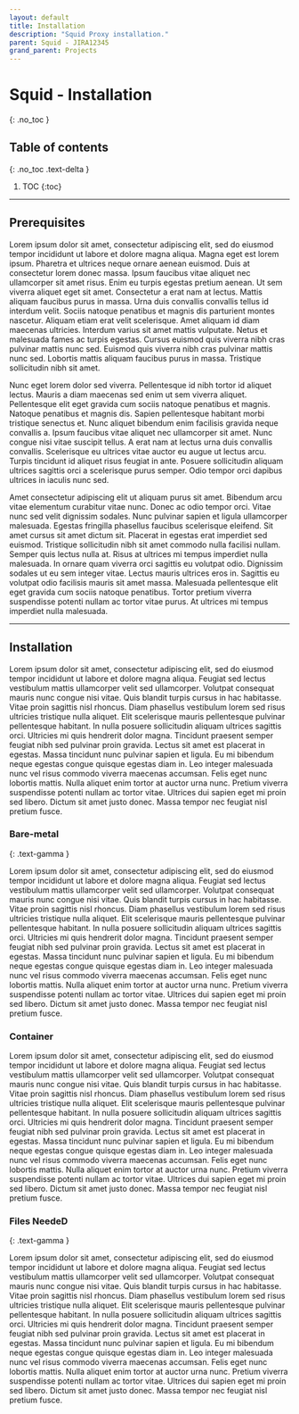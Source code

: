 ```yaml
---
layout: default
title: Installation
description: "Squid Proxy installation."
parent: Squid - JIRA12345
grand_parent: Projects
---
```


# Squid - Installation
{: .no_toc }

## Table of contents
{: .no_toc .text-delta }

1. TOC
{:toc}

---


## Prerequisites

Lorem ipsum dolor sit amet, consectetur adipiscing elit, sed do eiusmod tempor incididunt ut labore et dolore magna aliqua. Magna eget est lorem ipsum. Pharetra et ultrices neque ornare aenean euismod. Duis at consectetur lorem donec massa. Ipsum faucibus vitae aliquet nec ullamcorper sit amet risus. Enim eu turpis egestas pretium aenean. Ut sem viverra aliquet eget sit amet. Consectetur a erat nam at lectus. Mattis aliquam faucibus purus in massa. Urna duis convallis convallis tellus id interdum velit. Sociis natoque penatibus et magnis dis parturient montes nascetur. Aliquam etiam erat velit scelerisque. Amet aliquam id diam maecenas ultricies. Interdum varius sit amet mattis vulputate. Netus et malesuada fames ac turpis egestas. Cursus euismod quis viverra nibh cras pulvinar mattis nunc sed. Euismod quis viverra nibh cras pulvinar mattis nunc sed. Lobortis mattis aliquam faucibus purus in massa. Tristique sollicitudin nibh sit amet.

Nunc eget lorem dolor sed viverra. Pellentesque id nibh tortor id aliquet lectus. Mauris a diam maecenas sed enim ut sem viverra aliquet. Pellentesque elit eget gravida cum sociis natoque penatibus et magnis. Natoque penatibus et magnis dis. Sapien pellentesque habitant morbi tristique senectus et. Nunc aliquet bibendum enim facilisis gravida neque convallis a. Ipsum faucibus vitae aliquet nec ullamcorper sit amet. Nunc congue nisi vitae suscipit tellus. A erat nam at lectus urna duis convallis convallis. Scelerisque eu ultrices vitae auctor eu augue ut lectus arcu. Turpis tincidunt id aliquet risus feugiat in ante. Posuere sollicitudin aliquam ultrices sagittis orci a scelerisque purus semper. Odio tempor orci dapibus ultrices in iaculis nunc sed.

Amet consectetur adipiscing elit ut aliquam purus sit amet. Bibendum arcu vitae elementum curabitur vitae nunc. Donec ac odio tempor orci. Vitae nunc sed velit dignissim sodales. Nunc pulvinar sapien et ligula ullamcorper malesuada. Egestas fringilla phasellus faucibus scelerisque eleifend. Sit amet cursus sit amet dictum sit. Placerat in egestas erat imperdiet sed euismod. Tristique sollicitudin nibh sit amet commodo nulla facilisi nullam. Semper quis lectus nulla at. Risus at ultrices mi tempus imperdiet nulla malesuada. In ornare quam viverra orci sagittis eu volutpat odio. Dignissim sodales ut eu sem integer vitae. Lectus mauris ultrices eros in. Sagittis eu volutpat odio facilisis mauris sit amet massa. Malesuada pellentesque elit eget gravida cum sociis natoque penatibus. Tortor pretium viverra suspendisse potenti nullam ac tortor vitae purus. At ultrices mi tempus imperdiet nulla malesuada.

---

## Installation

Lorem ipsum dolor sit amet, consectetur adipiscing elit, sed do eiusmod tempor incididunt ut labore et dolore magna aliqua. Feugiat sed lectus vestibulum mattis ullamcorper velit sed ullamcorper. Volutpat consequat mauris nunc congue nisi vitae. Quis blandit turpis cursus in hac habitasse. Vitae proin sagittis nisl rhoncus. Diam phasellus vestibulum lorem sed risus ultricies tristique nulla aliquet. Elit scelerisque mauris pellentesque pulvinar pellentesque habitant. In nulla posuere sollicitudin aliquam ultrices sagittis orci. Ultricies mi quis hendrerit dolor magna. Tincidunt praesent semper feugiat nibh sed pulvinar proin gravida. Lectus sit amet est placerat in egestas. Massa tincidunt nunc pulvinar sapien et ligula. Eu mi bibendum neque egestas congue quisque egestas diam in. Leo integer malesuada nunc vel risus commodo viverra maecenas accumsan. Felis eget nunc lobortis mattis. Nulla aliquet enim tortor at auctor urna nunc. Pretium viverra suspendisse potenti nullam ac tortor vitae. Ultrices dui sapien eget mi proin sed libero. Dictum sit amet justo donec. Massa tempor nec feugiat nisl pretium fusce.


### Bare-metal
{: .text-gamma }

Lorem ipsum dolor sit amet, consectetur adipiscing elit, sed do eiusmod tempor incididunt ut labore et dolore magna aliqua. Feugiat sed lectus vestibulum mattis ullamcorper velit sed ullamcorper. Volutpat consequat mauris nunc congue nisi vitae. Quis blandit turpis cursus in hac habitasse. Vitae proin sagittis nisl rhoncus. Diam phasellus vestibulum lorem sed risus ultricies tristique nulla aliquet. Elit scelerisque mauris pellentesque pulvinar pellentesque habitant. In nulla posuere sollicitudin aliquam ultrices sagittis orci. Ultricies mi quis hendrerit dolor magna. Tincidunt praesent semper feugiat nibh sed pulvinar proin gravida. Lectus sit amet est placerat in egestas. Massa tincidunt nunc pulvinar sapien et ligula. Eu mi bibendum neque egestas congue quisque egestas diam in. Leo integer malesuada nunc vel risus commodo viverra maecenas accumsan. Felis eget nunc lobortis mattis. Nulla aliquet enim tortor at auctor urna nunc. Pretium viverra suspendisse potenti nullam ac tortor vitae. Ultrices dui sapien eget mi proin sed libero. Dictum sit amet justo donec. Massa tempor nec feugiat nisl pretium fusce.

### Container

Lorem ipsum dolor sit amet, consectetur adipiscing elit, sed do eiusmod tempor incididunt ut labore et dolore magna aliqua. Feugiat sed lectus vestibulum mattis ullamcorper velit sed ullamcorper. Volutpat consequat mauris nunc congue nisi vitae. Quis blandit turpis cursus in hac habitasse. Vitae proin sagittis nisl rhoncus. Diam phasellus vestibulum lorem sed risus ultricies tristique nulla aliquet. Elit scelerisque mauris pellentesque pulvinar pellentesque habitant. In nulla posuere sollicitudin aliquam ultrices sagittis orci. Ultricies mi quis hendrerit dolor magna. Tincidunt praesent semper feugiat nibh sed pulvinar proin gravida. Lectus sit amet est placerat in egestas. Massa tincidunt nunc pulvinar sapien et ligula. Eu mi bibendum neque egestas congue quisque egestas diam in. Leo integer malesuada nunc vel risus commodo viverra maecenas accumsan. Felis eget nunc lobortis mattis. Nulla aliquet enim tortor at auctor urna nunc. Pretium viverra suspendisse potenti nullam ac tortor vitae. Ultrices dui sapien eget mi proin sed libero. Dictum sit amet justo donec. Massa tempor nec feugiat nisl pretium fusce.


### Files NeedeD
{: .text-gamma }

Lorem ipsum dolor sit amet, consectetur adipiscing elit, sed do eiusmod tempor incididunt ut labore et dolore magna aliqua. Feugiat sed lectus vestibulum mattis ullamcorper velit sed ullamcorper. Volutpat consequat mauris nunc congue nisi vitae. Quis blandit turpis cursus in hac habitasse. Vitae proin sagittis nisl rhoncus. Diam phasellus vestibulum lorem sed risus ultricies tristique nulla aliquet. Elit scelerisque mauris pellentesque pulvinar pellentesque habitant. In nulla posuere sollicitudin aliquam ultrices sagittis orci. Ultricies mi quis hendrerit dolor magna. Tincidunt praesent semper feugiat nibh sed pulvinar proin gravida. Lectus sit amet est placerat in egestas. Massa tincidunt nunc pulvinar sapien et ligula. Eu mi bibendum neque egestas congue quisque egestas diam in. Leo integer malesuada nunc vel risus commodo viverra maecenas accumsan. Felis eget nunc lobortis mattis. Nulla aliquet enim tortor at auctor urna nunc. Pretium viverra suspendisse potenti nullam ac tortor vitae. Ultrices dui sapien eget mi proin sed libero. Dictum sit amet justo donec. Massa tempor nec feugiat nisl pretium fusce.

